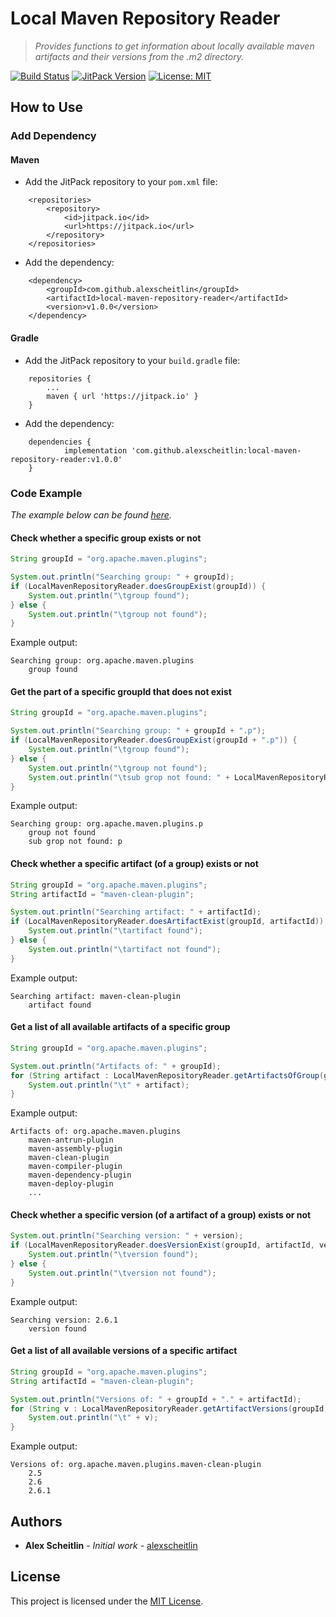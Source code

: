 # Local Maven Repository Reader

> _Provides functions to get information about locally available maven artifacts and their versions from the .m2 directory._

[![Build Status](https://travis-ci.org/alexscheitlin/local-maven-repository-reader.svg?branch=master)](https://travis-ci.org/alexscheitlin/local-maven-repository-reader)
[![JitPack Version](https://jitpack.io/v/alexscheitlin/local-maven-repository-reader.svg)](https://jitpack.io/#alexscheitlin/local-maven-repository-reader/v1.0.0)
[![License: MIT](https://img.shields.io/badge/License-MIT-blue.svg)](https://opensource.org/licenses/MIT)

## How to Use

### Add Dependency

#### Maven

- Add the JitPack repository to your `pom.xml` file:
```
	<repositories>
		<repository>
		    <id>jitpack.io</id>
		    <url>https://jitpack.io</url>
		</repository>
	</repositories>
```

- Add the dependency:
```
	<dependency>
	    <groupId>com.github.alexscheitlin</groupId>
	    <artifactId>local-maven-repository-reader</artifactId>
	    <version>v1.0.0</version>
	</dependency>
```

#### Gradle

- Add the JitPack repository to your `build.gradle` file:
```
    repositories {
        ...
        maven { url 'https://jitpack.io' }
    }
```

- Add the dependency:
```
	dependencies {
	        implementation 'com.github.alexscheitlin:local-maven-repository-reader:v1.0.0'
	}
```

### Code Example

_The example below can be found [here](src/main/java/Main.java)._

#### Check whether a specific group exists or not

```java
String groupId = "org.apache.maven.plugins";

System.out.println("Searching group: " + groupId);
if (LocalMavenRepositoryReader.doesGroupExist(groupId)) {
    System.out.println("\tgroup found");
} else {
    System.out.println("\tgroup not found");
}
```

Example output:
```
Searching group: org.apache.maven.plugins
	group found
```

#### Get the part of a specific groupId that does not exist

```java
String groupId = "org.apache.maven.plugins";

System.out.println("Searching group: " + groupId + ".p");
if (LocalMavenRepositoryReader.doesGroupExist(groupId + ".p")) {
    System.out.println("\tgroup found");
} else {
    System.out.println("\tgroup not found");
    System.out.println("\tsub grop not found: " + LocalMavenRepositoryReader.getNonExistingSubGroup(groupId + ".p"));
}
```

Example output:
```
Searching group: org.apache.maven.plugins.p
	group not found
	sub grop not found: p
```

#### Check whether a specific artifact (of a group) exists or not

```java
String groupId = "org.apache.maven.plugins";
String artifactId = "maven-clean-plugin";

System.out.println("Searching artifact: " + artifactId);
if (LocalMavenRepositoryReader.doesArtifactExist(groupId, artifactId)) {
    System.out.println("\tartifact found");
} else {
    System.out.println("\tartifact not found");
}
```

Example output:
```
Searching artifact: maven-clean-plugin
	artifact found
```

#### Get a list of all available artifacts of a specific group

```java
String groupId = "org.apache.maven.plugins";

System.out.println("Artifacts of: " + groupId);
for (String artifact : LocalMavenRepositoryReader.getArtifactsOfGroup(groupId)) {
    System.out.println("\t" + artifact);
}
```

Example output:
```
Artifacts of: org.apache.maven.plugins
	maven-antrun-plugin
	maven-assembly-plugin
	maven-clean-plugin
	maven-compiler-plugin
	maven-dependency-plugin
	maven-deploy-plugin
	...
```

#### Check whether a specific version (of a artifact of a group) exists or not

```java
System.out.println("Searching version: " + version);
if (LocalMavenRepositoryReader.doesVersionExist(groupId, artifactId, version)) {
    System.out.println("\tversion found");
} else {
    System.out.println("\tversion not found");
}
```

Example output:
```
Searching version: 2.6.1
	version found
```

#### Get a list of all available versions of a specific artifact

```java
String groupId = "org.apache.maven.plugins";
String artifactId = "maven-clean-plugin";

System.out.println("Versions of: " + groupId + "." + artifactId);
for (String v : LocalMavenRepositoryReader.getArtifactVersions(groupId, artifactId)) {
    System.out.println("\t" + v);
}
```

Example output:
```
Versions of: org.apache.maven.plugins.maven-clean-plugin
	2.5
	2.6
	2.6.1
```

## Authors

- **Alex Scheitlin** - *Initial work* - [alexscheitlin](https://github.com/alexscheitlin)

## License

This project is licensed under the [MIT License](LICENSE).
